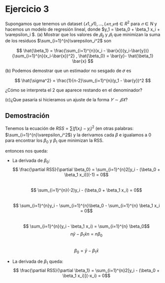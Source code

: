 #   Ejercicio 3
Supongamos que tenemos un dataset $(𝑥1,𝑦1),..., (𝑥𝑛,𝑦𝑛)$ ∈ $R^2$ para $𝑛 ∈ N$ y hacemos un modelo de regresión lineal, donde $y_1 = \beta_0 + \beta_1 x_i + \varepsilon_i $.
(a) Mostrar que los valores de $𝛽_0$ y $𝛽_1$ que minimizan la suma de los residuos $\sum_{i=1}^{n}\varepsilon_𝑖^2$ son

$$
\hat{\beta_1} = \frac{\sum_{i=1}^{n}(x_i - \bar{x})(y_i-\bar{y})}{\sum_{i=1}^{n}(x_i-\bar{x})^2}
,
\hat{\beta_0}  = \bar{y}- \hat{\beta_1} \bar{x}
$$

(b) Podemos demostrar que un estimador no sesgado de 𝜎 es

$$
\hat{\sigma^2} = \frac{1}{n-2}\sum_{i=1}^{n}(y_1 - \bar{y})^2
$$

¿Cómo se interpreta el 2 que aparece restando en el denominador?

(c)¿Que pasaría si hicieramos un ajuste de la forma $𝑌 ∼ 𝛽𝑋$?

## Demostración
Tenemos la ecuación de $RSS = \sum(f(x_i)-y_i)^2$ (en otras palabras:  $\sum_{i=1}^{n}\varepsilon_𝑖^2$) y la derivamos cada $\beta$ e igualamos a 0 para encontrar los $\beta_0$ y $\beta_1$ que minimizan la RSS.

entonces nos queda:
- La derivada de  $\beta_0$:  
$$
\frac{\partial RSS}{\partial \beta_0} = \sum_{i=1}^{n}2[y_i - (\beta_0 + \beta_1 x_i)](-1) = 0$$  
$$
\sum_{i=1}^{n}(-2)y_i - (\beta_0 + \beta_1 x_i) = 0$$  
$$
\sum_{i=1}^{n}y_i - \sum_{i=1}^{n}\beta_0 - \sum_{i=1}^{n} \beta_1 x_i = 0$$  
$$
\sum_{i=1}^{n}(y_i - \beta_1 x_i) = \sum_{i=1}^{n} \beta_0$$
$$  
n\bar{y} - \beta_1 \bar{x} n = n \beta_0$$  
$$\beta_0= \bar{y} - \beta_1 \bar{x}
$$  

- La derivada de $\beta_1$ queda:
$$
\frac{\partial RSS}{\partial \beta_1} = \sum_{i=1}^{n}2[y_i - (\beta_0 + \beta_1 x_i)](-x_i) = 0$$  

$$
$$
